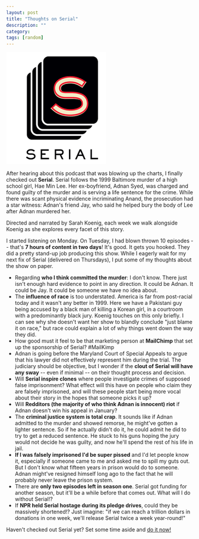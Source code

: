 ```yaml
---
layout: post
title: "Thoughts on Serial"
description: ""
category: 
tags: [random]
---
```


<div class="float-image-right">	
  	<img style="border: 0px;" src="/assets/images/posts/2014-12-08/serial-logo.png" alt="Serial"/> 
  	<p>After hearing about this podcast that was blowing up the charts, I finally checked out <strong>Serial</strong>. Serial follows the 1999 Baltimore murder of a high school girl, Hae Min Lee. Her ex-boyfriend, Adnan Syed, was charged and found guilty of the murder and is serving a life sentence for the crime. While there was scant physical evidence incriminating Anand, the prosecution had a star witness: Adnan's friend Jay, who said he helped bury the body of Lee after Adnan murdered her. 
	</p>
</div>

Directed and narrated by Sarah Koenig, each week we walk alongside Koenig as she explores every facet of this story. 

I started listening on Monday. On Tuesday, I had blown thrown 10 episodes -- that's **7 hours of content in two days**! It's good. It gets you hooked. They did a pretty stand-up job producing this show. While I eagerly wait for my next fix of Serial (delivered on Thursdays), I put some of my thoughts about the show on paper.

<!--break-->

* Regarding **who I think committed the murder**: I don't know. There just isn't enough hard evidence to point in any direction. It could be Adnan. It could be Jay. It could be someone we have no idea about.
* The **influence of race** is too understated. America is far from post-racial today and it wasn't any better in 1999. Here we have a Pakistani guy being accused by a black man of killing a Korean girl, in a courtroom with a predominantly black jury. Koenig touches on this only briefly. I can see why she doesn't want her show to blandly conclude "just blame it on race," but race could explain a lot of why things went down the way they did. 
* How good must it feel to be that marketing person at **MailChimp** that set up the sponsorship of Serial? #MailKimp
* Adnan is going before the Maryland Court of Special Appeals to argue that his lawyer did not effectively represent him during the trial. The judiciary should be objective, but I wonder if the **clout of Serial will have any sway** -- even if minimal -- on their thought process and decision.
* Will **Serial inspire clones** where people investigate crimes of supposed false imprisonment? What effect will this have on people who claim they are falsely imprisoned, and will these people start being more vocal about their story in the hopes that someone picks it up? 
* Will **Redditors (the majority of who think Adnan is innocent) riot** if Adnan doesn't win his appeal in January?
* The **criminal justice system is total crap**. It sounds like if Adnan admitted to the murder and showed remorse, he might've gotten a lighter sentence. So if he actually didn't do it, he could admit he did to try to get a reduced sentence. He stuck to his guns hoping the jury would not decide he was guilty, and now he'll spend the rest of his life in jail. 
* **If I was falsely imprisoned I'd be super pissed** and I'd let people know it, especially if someone came to me and asked me to spill my guts out. But I don't know what fifteen years in prison would do to someone. Adnan might've resigned himself long ago to the fact that he will probably never leave the prison system. 
* There are **only two episodes left in season one**. Serial got funding for another season, but it'll be a while before that comes out. What will I do without Serial!?
* If **NPR held Serial hostage during its pledge drives**, could they be massively shortened!? Just imagine: "if we can reach a trillion dollars in donations in one week, we'll release Serial twice a week year-round!" 

Haven't checked out Serial yet? Set some time aside and [do it now!][1]

[1]: http://serialpodcast.org/
